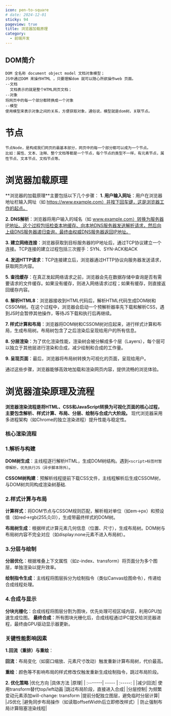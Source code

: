 ```yaml
---
icon: pen-to-square
# date: 2024-12-01
sticky: 94
pageview: true
title: 浏览器加载原理
category:
  - 前端开发
---
```


<!-- more -->
## DOM简介
```
DOM 全名称 document object model 文档对象模型；
JS中通过DOM 来操作HTML ，只要理解dom 就可以随心所欲操作web 页面。
--文档
  文档表示的就是整个HTML网页文档；
--对象
将网页中的每一个部分都转换成一个对象
--模型
使用模型来表示对象之间的关系，方便获取对象，通俗说，模型就是dom树，关联节点。

```
# 节点
```
节点Node，是构成我们网页的最基本部分，网页中的每一个部分都可以成为一个节点。
比如：属性、文本、注释、整个文档等都是一个节点，每个节点的类型不一样，有元素节点，属性节点、文本节点、文档节点等。
```

# 浏览器加载原理

**浏览器的加载原理‌**主要包括以下几个步骤：
**1.‌ 用户输入网址‌**：用户在浏览器地址栏输入网址（如 https://www.example.com）并按下回车键，这是浏览器工作的起点‌。

**2.‌ DNS解析‌**：浏览器将用户输入的域名（如 www.example.com）转换为服务器IP地址。这个过程包括检查本地缓存、向本地DNS服务器发送解析请求，然后向上级DNS服务器递归查询，最终由权威DNS服务器返回IP地址‌。

**3.‌ 建立网络连接‌**：浏览器获取到目标服务器的IP地址后，通过TCP协议建立一个连接。TCP连接的建立过程包括三次握手：SYN、SYN-ACK和ACK‌


**4.‌ 发送HTTP请求‌**：TCP连接建立后，浏览器通过HTTP协议向服务器发送请求，获取网页内容‌。


**5.‌ 查找缓存‌**：在真正发起网络请求之前，浏览器会先在数据存储中查询是否有需要请求的文件缓存。如果没有缓存，则进入网络请求过程；如果有缓存，则直接返回缓存内容‌。

**6.‌ 解析HTML‌8**：浏览器接收到HTML代码后，解析HTML代码生成DOM树和CSSOM树。在这个过程中，浏览器会启动一个预解析器率先下载和解析CSS，遇到JS时会暂停其他操作，等待JS下载和执行后再继续‌。

**7.‌ 样式计算和布局‌**：浏览器将DOM树和CSSOM树对应起来，进行样式计算和布局，生成布局树。布局树包含了之后渲染后呈现给用户的所有信息‌。

**8.‌ 分层渲染‌**：为了优化渲染性能，渲染树会被分解成多个层（Layers），每个层可以独立于其他层进行渲染和合成，减少绘制和合成的工作量‌。

**9.‌ 呈现页面‌**：最后，浏览器将布局树转换为可视化的页面，呈现给用户‌。

通过这些步骤，浏览器能够高效地加载和渲染网页内容，提供流畅的浏览体验。


# 浏览器渲染原理及流程
**浏览器渲染流程是将HTML、CSS和JavaScript转换为可视化页面的核心过程，主要包含解析、样式计算、布局、分层、绘制与合成六大阶段‌。** 现代浏览器采用多进程架构（如Chrome的独立渲染进程）提升性能与稳定性。

### 核心渲染流程

### 1.‌解析与构建‌

  **DOM树生成‌**：主线程逐行解析HTML，生成DOM树结构。遇到`<script>标签时暂停解析，优先执行JS（异步脚本除外）`。‌‌

  **CSSOM树构建‌**：预解析线程提前下载CSS文件，主线程解析后生成CSSOM树，与DOM树共同构成渲染树基础.

  ### 2.样式计算与布局‌

  ‌**计算样式‌**：将DOM节点与CSSOM规则匹配，解析相对单位（如em→px）和预设值（如red→rgb(255,0,0)），生成带最终样式的DOM树。‌‌
  
  **‌布局树生成‌**：根据样式计算元素几何信息（位置、尺寸），生成布局树。DOM树与布局树内容不完全对应（如display:none元素不进入布局树）。

  ### 3.分层与绘制

  **分层优化‌**：根据堆叠上下文属性（如z-index、transform）将页面分为多个图层，单独渲染以提升效率。‌‌

  **‌绘制指令生成‌**：主线程将图层拆分为绘制指令（类似Canvas绘图命令），传递给合成线程处理。

  ### 4.合成与显示
  **分块光栅化‌**：合成线程将图层分割为图块，优先处理可视区域内容，利用GPU加速生成位图。‌‌
  ‌**最终合成‌**：所有图块光栅化后，合成线程通过IPC提交给浏览器进程，最终由GPU驱动显示器更新。


  ### 关键性能影响因素
  **1.‌回流（重排）与重绘‌**：

  **回流‌**：布局变化（如窗口缩放、元素尺寸改动）触发重新计算布局树，代价最高。‌‌

  **重绘‌**：颜色等不影响布局的样式修改仅触发重新生成绘制指令，跳过布局阶段。
 
 **2. 优化策略**
 |优化方向	|具体方法	|原理|
 | :-------| ----- | :-----: |
 |减少回流|	使用transform替代top/left动画	|跳过布局阶段，直接进入合成‌‌|
|分层控制|	为频繁变动元素添加will-change: transform |提前分配独立图层，避免临时分层计算|‌‌
 |JS优化	|避免同步布局操作（如读取offsetWidth后立即修改样式）|	防止强制布局计算阻塞渲染线程‌‌|

 <browserPrinciple></browserPrinciple>



